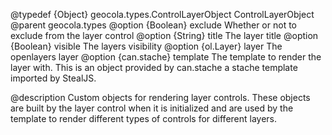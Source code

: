 @typedef {Object} geocola.types.ControlLayerObject ControlLayerObject
@parent geocola.types
@option {Boolean} exclude Whether or not to exclude from the layer control
@option {String} title The layer title
@option {Boolean} visible The layers visibility
@option {ol.Layer} layer The openlayers layer
@option {can.stache} template The template to render the layer with. This is an object provided by can.stache a stache template imported by StealJS.

@description Custom objects for rendering layer controls. These objects are built by the layer control when it is initialized and are used by the template to render different types of controls for different layers.

